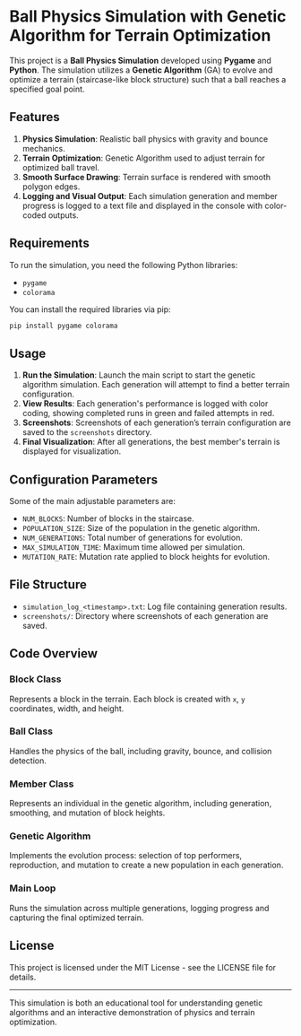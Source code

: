 
# Ball Physics Simulation with Genetic Algorithm for Terrain Optimization

This project is a **Ball Physics Simulation** developed using **Pygame** and **Python**. The simulation utilizes a **Genetic Algorithm** (GA) to evolve and optimize a terrain (staircase-like block structure) such that a ball reaches a specified goal point.

## Features

1. **Physics Simulation**: Realistic ball physics with gravity and bounce mechanics.
2. **Terrain Optimization**: Genetic Algorithm used to adjust terrain for optimized ball travel.
3. **Smooth Surface Drawing**: Terrain surface is rendered with smooth polygon edges.
4. **Logging and Visual Output**: Each simulation generation and member progress is logged to a text file and displayed in the console with color-coded outputs.

## Requirements

To run the simulation, you need the following Python libraries:

- `pygame`
- `colorama`

You can install the required libraries via pip:

```bash
pip install pygame colorama
```

## Usage

1. **Run the Simulation**: Launch the main script to start the genetic algorithm simulation. Each generation will attempt to find a better terrain configuration.
2. **View Results**: Each generation's performance is logged with color coding, showing completed runs in green and failed attempts in red.
3. **Screenshots**: Screenshots of each generation’s terrain configuration are saved to the `screenshots` directory.
4. **Final Visualization**: After all generations, the best member's terrain is displayed for visualization.

## Configuration Parameters

Some of the main adjustable parameters are:

- `NUM_BLOCKS`: Number of blocks in the staircase.
- `POPULATION_SIZE`: Size of the population in the genetic algorithm.
- `NUM_GENERATIONS`: Total number of generations for evolution.
- `MAX_SIMULATION_TIME`: Maximum time allowed per simulation.
- `MUTATION_RATE`: Mutation rate applied to block heights for evolution.

## File Structure

- `simulation_log_<timestamp>.txt`: Log file containing generation results.
- `screenshots/`: Directory where screenshots of each generation are saved.

## Code Overview

### Block Class

Represents a block in the terrain. Each block is created with `x`, `y` coordinates, width, and height.

### Ball Class

Handles the physics of the ball, including gravity, bounce, and collision detection.

### Member Class

Represents an individual in the genetic algorithm, including generation, smoothing, and mutation of block heights.

### Genetic Algorithm

Implements the evolution process: selection of top performers, reproduction, and mutation to create a new population in each generation.

### Main Loop

Runs the simulation across multiple generations, logging progress and capturing the final optimized terrain.

## License

This project is licensed under the MIT License - see the LICENSE file for details.

---

This simulation is both an educational tool for understanding genetic algorithms and an interactive demonstration of physics and terrain optimization.
